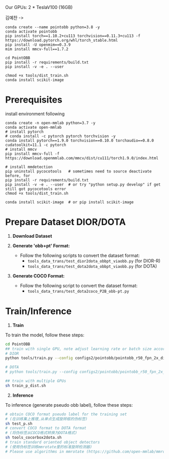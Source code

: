 Our GPUs: 2 * TeslaV100 (16GB)

김예찬 ->
```shell script
conda create --name pointobb python=3.8 -y
conda activate pointobb
pip install torch==1.10.2+cu113 torchvision==0.11.3+cu113 -f https://download.pytorch.org/whl/torch_stable.html  
pip install -U openmim==0.3.9
mim install mmcv-full==1.7.2

cd PointOBB
pip install -r requirements/build.txt
pip install -v -e . --user

chmod +x tools/dist_train.sh
conda install scikit-image
```


# Prerequisites
install environment following
```shell script
conda create -n open-mmlab python=3.7 -y
conda activate open-mmlab
# install pytorch
# conda install -c pytorch pytorch torchvision -y
conda install pytorch==1.9.0 torchvision==0.10.0 torchaudio==0.8.0 cudatoolkit=11.1 -c pytorch
# install mmcv
pip install mmcv-full -f https://download.openmmlab.com/mmcv/dist/cu111/torch1.9.0/index.html

# install mmdetection
pip uninstall pycocotools   # sometimes need to source deactivate before, for 
pip install -r requirements/build.txt
pip install -v -e . --user  # or try "python setup.py develop" if get still got pycocotools error
chmod +x tools/dist_train.sh
```

```shell script
conda install scikit-image  # or pip install scikit-image
```


# Prepare Dataset DIOR/DOTA

1. **Download Dataset**

2. **Generate 'obb+pt' Format:**

   - Follow the following scripts to convert the dataset format:
     - `tools_data_trans/test_dior2dota_obbpt_viaobb.py` (for DIOR-R)
     - `tools_data_trans/test_dota2dota_obbpt_viaobb.py` (for DOTA)

3. **Generate COCO Format:**

   - Follow the following script to convert the dataset format:
     - `tools_data_trans/test_dota2coco_P2B_obb-pt.py`


# Train/Inference

1. **Train**

To train the model, follow these steps:

```bash
cd PointOBB
## train with single GPU, note adjust learning rate or batch size accordingly
# DIOR
python tools/train.py --config configs2/pointobb/pointobb_r50_fpn_2x_dior.py --work-dir xxx/work_dir/pointobb_r50_fpn_2x_dior --cfg-options evaluation.save_result_file='xxx/work_dir/pointobb_r50_fpn_2x_dior_dist/pseudo_obb_result.json'

# DOTA
# python tools/train.py --config configs2/pointobb/pointobb_r50_fpn_2x_dota10.py --work-dir xxx/work_dir/pointobb_r50_fpn_2x_dota --cfg-options evaluation.save_result_file='xxx/work_dir/pointobb_r50_fpn_2x_dota_dist/pseudo_obb_result.json'

## train with multiple GPUs
sh train_p_dist.sh
```

2. **Inference** 
  
To inference (generate pseudo obb label), follow these steps:
```bash
# obtain COCO format pseudo label for the training set 
# (在训练集上推理,从单点生成旋转框的伪标签)
sh test_p.sh
# convert COCO format to DOTA format 
# (将伪标签从COCO格式转换为DOTA格式)
sh tools_cocorbox2dota.sh
# train standard oriented object detectors 
# (使用伪标签训练mmrotate里的标准旋转检测器)
# Please use algorithms in mmrotate (https://github.com/open-mmlab/mmrotate)
```






